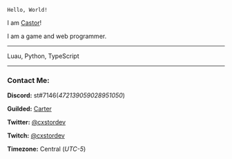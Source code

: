 `Hello, World!`

I am [Castor](https://github.com/cxstor)!

I am a game and web programmer.

---

Luau, Python, TypeScript

---

### Contact Me:

**Discord:** st#7146(*472139059028951050*)

**Guilded:** [Carter](https://www.guilded.gg/u/Carter)

**Twitter:** [@cxstordev](https://twitter.com/cxstordev)

**Twitch:** [@cxstordev](https://twitch.tv/cxstordev)

**Timezone:** Central (*UTC-5*)

